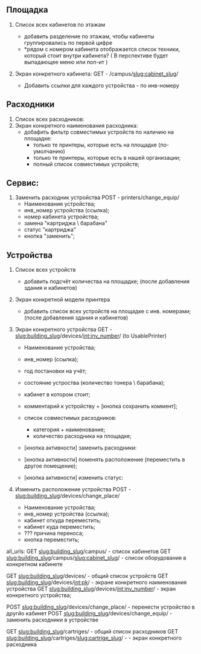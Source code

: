 ## Площадка
1. Список всех кабинетов по этажам 
    - добавить разделение по этажам, чтобы кабинеты группировались по первой цифре
    - *рядом с номером кабинета отображается список техники, который стоит внутри кабинета? (
        В перспективе будет выпадающее меню или поп-ит
    )

2. Экран конкретного кабинета: GET - /campus/<slug:cabinet_slug>/
    - Добавить ссылки для каждого устройства - по инв-номеру
    


## Расходники

1. Список всех расходников:
2. Экран конкретного наименования расходника:
    - добафить фильтр совместимых устройств по наличию на площадке:
        - только те принтеры, которые есть на площадке (по-умолчанию)
        - только те принтеры, которые есть в нашей организации; 
        - полный список совместимых устройств;

## Сервис: 
1. Заменить расходник устройства 
POST - printers/change_equip/
    - Наименования устройства; 
    - инв_номер устройства (ссылка); 
    - номер кабинета устройства; 
    - замена "картриджа \ барабана" 
    - статус "картриджа"
    - кнопка "заменить";

## Устройства
1. Список всех устройств
    - добавить подсчёт количества на площадке; (после добавления здания и кабинетов)

2. Экран конкретной модели принтера
    - добавить список всех устройств на площадке с инв. номерами; (после добавления здания и кабинетов)

3. Экран конкретного устройства 
GET - <slug:building_slug>/devices/<int:inv_number>/ (to UsablePrinter)
    - Наименование устройства;
    - инв_номер (ссылка); 
    - год постановки на учёт;
    - состояние устроства (количество тонера \ барабана); 
    - кабинет в котором стоит;
    - комментарий к устройству + [кнопка сохранить коммент];

    - список совместимых расходников: 
        - категория + наименование;
        - количество расходника на площадке;

    - [кнопка активности] заменить расходники:
    - [кнопка активности] поменять расположение (переместить в другое помещение); 
    - [кнопка активности] изменить статус:

4. Изменить расположение устройства 
POST - <slug:building_slug>/devices/change_place/
    - Наименование устройства; 
    - инв_номер устройства (ссылка); 
    - кабинет откуда переместить;
    - кабинет куда переместить; 
    - ??? причина переноса; 
    - кнопка переместить;



all_urls: 
   GET <slug:building_slug>/campus/ - список кабинетов
   GET <slug:building_slug>/campus/<slug:cabinet_slug>/ - список оборудования в конкретном кабинете

   GET <slug:building_slug>/devices/ - общий список устройств 
   GET <slug:building_slug>/devices/<int:pk>/ - экране конкретного наименования устройства
   GET <slug:building_slug>/devices/<int:inv_number>/ - экран конкретного устройства; 
   
  POST <slug:building_slug>/devices/change_place/ - перенести устройство в другйо кабинет
  POST <slug:building_slug>/devices/change_equip/ - заменить расходники в устройстве
   
   GET <slug:building_slug>/cartriges/ - общий список расходников
   GET <slug:building_slug>/cartriges/<slug:cartrige_slug>/ - - экран конкретного расходника